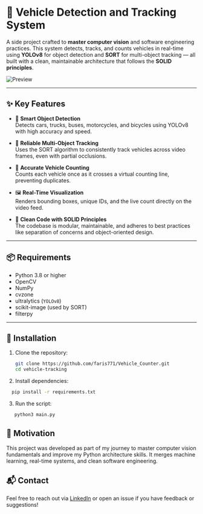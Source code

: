 # 🚗 Vehicle Detection and Tracking System

A side project crafted to **master computer vision** and software engineering practices. This system detects, tracks, and counts vehicles in real-time using **YOLOv8** for object detection and **SORT** for multi-object tracking — all built with a clean, maintainable architecture that follows the **SOLID principles**.

![Preview](output/result.gif)

---

## ✨ Key Features

- 🧠 **Smart Object Detection**  
  Detects cars, trucks, buses, motorcycles, and bicycles using YOLOv8 with high accuracy and speed.

- 🎯 **Reliable Multi-Object Tracking**  
  Uses the SORT algorithm to consistently track vehicles across video frames, even with partial occlusions.

- 🔢 **Accurate Vehicle Counting**  
  Counts each vehicle once as it crosses a virtual counting line, preventing duplicates.

- 🖼️ **Real-Time Visualization**  
  Renders bounding boxes, unique IDs, and the live count directly on the video feed.

- 🧼 **Clean Code with SOLID Principles**  
  The codebase is modular, maintainable, and adheres to best practices like separation of concerns and object-oriented design.

---

## 📦 Requirements

- Python 3.8 or higher  
- OpenCV  
- NumPy  
- cvzone  
- ultralytics (`YOLOv8`)  
- scikit-image (used by SORT)  
- filterpy  

---

## 🚀 Installation

1. Clone the repository:

   ```bash
   git clone https://github.com/faris771/Vehicle_Counter.git
   cd vehicle-tracking

2. Install dependencies:
 ```bash
   pip install -r requirements.txt
 ```
3. Run the script:
```bash
   python3 main.py
 ```
## 🧠 Motivation
This project was developed as part of my journey to master computer vision fundamentals and improve my Python architecture skills. It merges machine learning, real-time systems, and clean software engineering.

## 📬 Contact

Feel free to reach out via [LinkedIn](https://www.linkedin.com/in/faris-abufarha/) or open an issue if you have feedback or suggestions!
